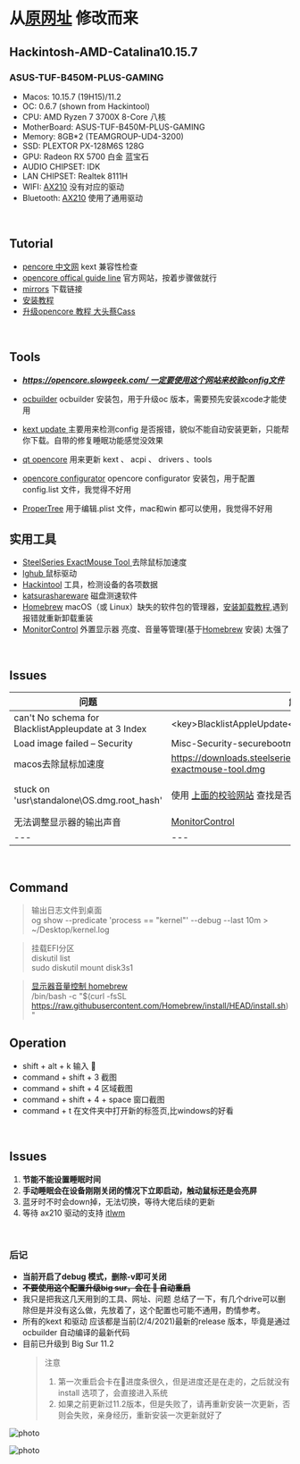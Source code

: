 # 从[原网址](https://github.com/jinhaozcp/Hackintosh-Ryzen-MSI-B450-Gaming-Pro-carbon-ac) 修改而来

## Hackintosh-AMD-Catalina10.15.7
### ASUS-TUF-B450M-PLUS-GAMING
- Macos: 10.15.7 (19H15)/11.2
- OC: 0.6.7 (shown from Hackintool)
- CPU: AMD Ryzen 7 3700X 8-Core 八核
- MotherBoard: ASUS-TUF-B450M-PLUS-GAMING
- Memory: 8GB*2 (TEAMGROUP-UD4-3200)
- SSD: PLEXTOR PX-128M6S 128G
- GPU: Radeon RX 5700 白金 蓝宝石
- AUDIO CHIPSET: IDK
- LAN CHIPSET: Realtek 8111H
- WIFI: [AX210](https://ark.intel.com/content/www/cn/zh/ark/products/204836/intel-wi-fi-6e-ax210-gig.html?wapkw=ax210) 没有对应的驱动
- Bluetooth: [AX210](https://ark.intel.com/content/www/cn/zh/ark/products/204836/intel-wi-fi-6e-ax210-gig.html?wapkw=ax210) 使用了通用驱动
<br>

Tutorial
-----------
- [pencore 中文网](https://oc.skk.moe/kextlist.html) kext 兼容性检查
- [opencore offical guide line](https://dortania.github.io/OpenCore-Install-Guide/) 官方网站，按着步骤做就行
- [mirrors](https://mirrors.dtops.cc/iso/MacOS/daliansky_macos/)  下载链接 
- [安装教程](https://www.cnblogs.com/yucloud/p/opencore.html)
- [升级opencore 教程 大头蔡Cass](https://www.bilibili.com/video/BV11i4y1L7Mn?t=101)

<br>

Tools
---------
- <u>***https://opencore.slowgeek.com/ 一定要使用这个网站来校验config文件***</u>
- [ocbuilder](https://github.com/Pavo-IM/ocbuilder/) ocbuilder 安装包，用于升级oc 版本，需要预先安装xcode才能使用
- [kext update ](https://bitbucket.org/profdrluigi/kextupdater/downloads/) 主要用来检测config 是否报错，貌似不能自动安装更新，只能帮你下载。自带的修复睡眠功能感觉没效果
- [qt opencore](https://github.com/ic005k/QtOpenCoreConfig/releases) 用来更新 kext 、 acpi 、 drivers 、tools
- [opencore configurator](https://mackie100projects.altervista.org/)  opencore configurator 安装包，用于配置config.list 文件，我觉得不好用

- [ProperTree](https://github.com/corpnewt/ProperTree)  用于编辑.plist   文件，mac和win 都可以使用，我觉得不好用

实用工具
------
- [SteelSeries ExactMouse Tool ](https://downloads.steelseriescdn.com/drivers/tools/steelseries-exactmouse-tool.dmg) 去除鼠标加速度
- [lghub ](https://download01.logi.com/web/ftp/pub/techsupport/gaming/lghub_installer.zip)鼠标驱动
- [Hackintool](https://github.com/headkaze/Hackintool/releases) 工具，检测设备的各项数据
- [katsurashareware](https://www.katsurashareware.com/amorphousdiskmark/) 磁盘测速软件
- [Homebrew](https://brew.sh/index_zh-cn) macOS（或 Linux）缺失的软件包的管理器，[安装卸载教程](https://github.com/Homebrew/install),遇到报错就重新卸载重装
- [MonitorControl](https://github.com/MonitorControl/MonitorControl) 外置显示器 亮度、音量等管理(基于[Homebrew](https://brew.sh/index_zh-cn) 安装) 太强了
<br>

Issues
-------
|  问题   | 解决方法  | 来源
|  ----  | ----  | --- |
| can't No schema for BlacklistAppleupdate at 3 Index  | \<key>BlacklistAppleUpdate</key>\<true/> (也可能是\<false/>) | http://bbs.pcbeta.com/forum.php?mod=viewthread&tid=1861748
| Load image failed – Security | Misc-Security-securebootmodel - disabled | https://macx.top/15131.html 
| macos去除鼠标加速度 | https://downloads.steelseriescdn.com/drivers/tools/steelseries-exactmouse-tool.dmg | https://www.v2ex.com/t/389853
| stuck on 'usr\\standalone\\OS.dmg.root_hash'| 使用 [上面的校验网站](https://opencore.slowgeek.com/) 查找是否存在错误信息| https://www.tonymacx86.com/threads/big-sur-installer-error-in-opening-usr-standalone-os-dmg-root_hash.306845/
| 无法调整显示器的输出声音 | [MonitorControl](https://github.com/MonitorControl/MonitorControl) | https://www.v2ex.com/t/671686
| --- | --- | ---

<br>

Command
----------
> 输出日志文件到桌面 <br>
> og show --predicate 'process == "kernel"' --debug --last 10m > ~/Desktop/kernel.log  

> 挂载EFI分区 <br>
> diskutil list <br>
> sudo diskutil mount disk3s1

> [显示器音量控制 homebrew](https://github.com/Homebrew/homebrew-cask) <br>
> /bin/bash -c "$(curl -fsSL https://raw.githubusercontent.com/Homebrew/install/HEAD/install.sh)"



Operation
---------
- shift + alt + k 输入 
- command + shift + 3 截图
- command + shift + 4 区域截图
- command + shift + 4 + space 窗口截图
- command + t 在文件夹中打开新的标签页,比windows的好看

<br>

Issues
--------
1. **节能不能设置睡眠时间**
2. **手动睡眠会在设备刚刚关闭的情况下立即启动，触动鼠标还是会亮屏**
3. 蓝牙时不时会down掉，无法切换，等待大佬后续的更新
4. 等待 ax210 驱动的支持 [itlwm](http://bbs.pcbeta.com/forum.php?mod=viewthread&tid=1848662)

<br>

### 后记
+  **当前开启了debug 模式，删除-v即可关闭**
+ ~~**不要使用这个配置升级big sur，会在  自动重启**~~
+ 我只是把我这几天用到的工具、网址、问题 总结了一下，有几个drive可以删除但是并没有这么做，先放着了，这个配置也可能不通用，酌情参考。
+ 所有的kext 和驱动 应该都是当前(2/4/2021)最新的release 版本，毕竟是通过ocbuilder 自动编译的最新代码
+ 目前已升级到 Big Sur 11.2
    > 注意
    > 1. 第一次重启会卡在进度条很久，但是进度还是在走的，之后就没有install 选项了，会直接进入系统
    > 2. 如果之前更新过11.2版本，但是失败了，请再重新安装一次更新，否则会失败，亲身经历，重新安装一次更新就好了

![photo](https://github.com/SandiTT/Hackintosh-3700X-5700-B450M-Catalina-10.15.7/raw/0.6.7/photo/catalina.png)

![photo](https://github.com/SandiTT/Hackintosh-3700X-5700-B450M-Catalina-10.15.7/blob/0.6.7/photo/big%20sur.png)
